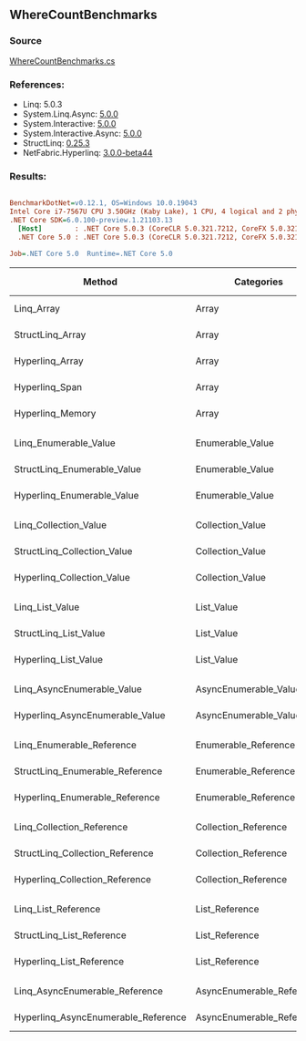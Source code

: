 ﻿## WhereCountBenchmarks

### Source
[WhereCountBenchmarks.cs](../NetFabric.Hyperlinq.Benchmarks/Benchmarks/WhereCountBenchmarks.cs)

### References:
- Linq: 5.0.3
- System.Linq.Async: [5.0.0](https://www.nuget.org/packages/System.Linq.Async/5.0.0)
- System.Interactive: [5.0.0](https://www.nuget.org/packages/System.Interactive/5.0.0)
- System.Interactive.Async: [5.0.0](https://www.nuget.org/packages/System.Interactive.Async/5.0.0)
- StructLinq: [0.25.3](https://www.nuget.org/packages/StructLinq/0.25.3)
- NetFabric.Hyperlinq: [3.0.0-beta44](https://www.nuget.org/packages/NetFabric.Hyperlinq/3.0.0-beta44)

### Results:
``` ini

BenchmarkDotNet=v0.12.1, OS=Windows 10.0.19043
Intel Core i7-7567U CPU 3.50GHz (Kaby Lake), 1 CPU, 4 logical and 2 physical cores
.NET Core SDK=6.0.100-preview.1.21103.13
  [Host]        : .NET Core 5.0.3 (CoreCLR 5.0.321.7212, CoreFX 5.0.321.7212), X64 RyuJIT
  .NET Core 5.0 : .NET Core 5.0.3 (CoreCLR 5.0.321.7212, CoreFX 5.0.321.7212), X64 RyuJIT

Job=.NET Core 5.0  Runtime=.NET Core 5.0  

```
|                              Method |                Categories | Count |       Mean |   Error |  StdDev | Ratio |  Gen 0 | Gen 1 | Gen 2 | Allocated |
|------------------------------------ |-------------------------- |------ |-----------:|--------:|--------:|------:|-------:|------:|------:|----------:|
|                          Linq_Array |                     Array |   100 |   676.9 ns | 3.86 ns | 3.61 ns |  1.00 | 0.0153 |     - |     - |      32 B |
|                    StructLinq_Array |                     Array |   100 |   227.9 ns | 0.80 ns | 0.67 ns |  0.34 |      - |     - |     - |         - |
|                     Hyperlinq_Array |                     Array |   100 |   198.1 ns | 0.73 ns | 0.57 ns |  0.29 |      - |     - |     - |         - |
|                      Hyperlinq_Span |                     Array |   100 |   195.3 ns | 0.52 ns | 0.46 ns |  0.29 |      - |     - |     - |         - |
|                    Hyperlinq_Memory |                     Array |   100 |   175.4 ns | 0.38 ns | 0.32 ns |  0.26 |      - |     - |     - |         - |
|                                     |                           |       |            |         |         |       |        |       |       |           |
|               Linq_Enumerable_Value |          Enumerable_Value |   100 | 1,142.8 ns | 4.04 ns | 3.78 ns |  1.00 | 0.0153 |     - |     - |      32 B |
|         StructLinq_Enumerable_Value |          Enumerable_Value |   100 | 1,129.2 ns | 4.64 ns | 3.87 ns |  0.99 | 0.0153 |     - |     - |      32 B |
|          Hyperlinq_Enumerable_Value |          Enumerable_Value |   100 |   254.8 ns | 0.97 ns | 0.86 ns |  0.22 |      - |     - |     - |         - |
|                                     |                           |       |            |         |         |       |        |       |       |           |
|               Linq_Collection_Value |          Collection_Value |   100 | 1,144.0 ns | 4.62 ns | 4.32 ns |  1.00 | 0.0153 |     - |     - |      32 B |
|         StructLinq_Collection_Value |          Collection_Value |   100 | 1,122.3 ns | 6.15 ns | 5.45 ns |  0.98 | 0.0153 |     - |     - |      32 B |
|          Hyperlinq_Collection_Value |          Collection_Value |   100 |   262.7 ns | 0.61 ns | 0.54 ns |  0.23 |      - |     - |     - |         - |
|                                     |                           |       |            |         |         |       |        |       |       |           |
|                     Linq_List_Value |                List_Value |   100 | 1,151.2 ns | 3.85 ns | 3.41 ns |  1.00 | 0.0153 |     - |     - |      32 B |
|               StructLinq_List_Value |                List_Value |   100 |   446.5 ns | 3.22 ns | 2.86 ns |  0.39 |      - |     - |     - |         - |
|                Hyperlinq_List_Value |                List_Value |   100 |   591.0 ns | 1.82 ns | 1.70 ns |  0.51 |      - |     - |     - |         - |
|                                     |                           |       |            |         |         |       |        |       |       |           |
|          Linq_AsyncEnumerable_Value |     AsyncEnumerable_Value |   100 | 2,131.5 ns | 5.79 ns | 5.42 ns |  1.00 | 0.0191 |     - |     - |      40 B |
|     Hyperlinq_AsyncEnumerable_Value |     AsyncEnumerable_Value |   100 | 3,373.4 ns | 6.91 ns | 6.12 ns |  1.58 |      - |     - |     - |         - |
|                                     |                           |       |            |         |         |       |        |       |       |           |
|           Linq_Enumerable_Reference |      Enumerable_Reference |   100 |   779.2 ns | 4.05 ns | 3.79 ns |  1.00 | 0.0153 |     - |     - |      32 B |
|     StructLinq_Enumerable_Reference |      Enumerable_Reference |   100 |   667.9 ns | 3.40 ns | 3.18 ns |  0.86 | 0.0153 |     - |     - |      32 B |
|      Hyperlinq_Enumerable_Reference |      Enumerable_Reference |   100 |   572.9 ns | 1.84 ns | 1.64 ns |  0.74 | 0.0153 |     - |     - |      32 B |
|                                     |                           |       |            |         |         |       |        |       |       |           |
|           Linq_Collection_Reference |      Collection_Reference |   100 |   773.6 ns | 3.83 ns | 3.19 ns |  1.00 | 0.0153 |     - |     - |      32 B |
|     StructLinq_Collection_Reference |      Collection_Reference |   100 |   655.9 ns | 1.85 ns | 1.64 ns |  0.85 | 0.0153 |     - |     - |      32 B |
|      Hyperlinq_Collection_Reference |      Collection_Reference |   100 |   576.3 ns | 2.26 ns | 2.12 ns |  0.75 | 0.0153 |     - |     - |      32 B |
|                                     |                           |       |            |         |         |       |        |       |       |           |
|                 Linq_List_Reference |            List_Reference |   100 |   781.2 ns | 4.21 ns | 3.94 ns |  1.00 | 0.0153 |     - |     - |      32 B |
|           StructLinq_List_Reference |            List_Reference |   100 |   658.1 ns | 2.69 ns | 2.39 ns |  0.84 | 0.0153 |     - |     - |      32 B |
|            Hyperlinq_List_Reference |            List_Reference |   100 |   612.7 ns | 1.73 ns | 1.45 ns |  0.78 |      - |     - |     - |         - |
|                                     |                           |       |            |         |         |       |        |       |       |           |
|      Linq_AsyncEnumerable_Reference | AsyncEnumerable_Reference |   100 | 2,055.3 ns | 5.14 ns | 4.56 ns |  1.00 | 0.0191 |     - |     - |      40 B |
| Hyperlinq_AsyncEnumerable_Reference | AsyncEnumerable_Reference |   100 | 3,573.3 ns | 8.78 ns | 7.79 ns |  1.74 | 0.0191 |     - |     - |      40 B |
